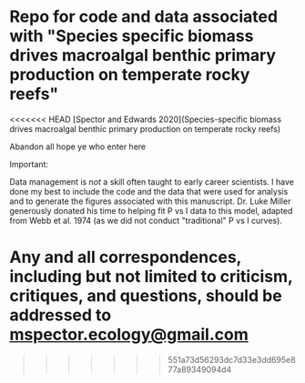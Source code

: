 # Repo for code and data associated with "Species specific biomass drives macroalgal benthic primary production on temperate rocky reefs"
<<<<<<< HEAD
[Spector and Edwards 2020](Species-specific biomass drives macroalgal benthic primary production on temperate rocky reefs)

Abandon all hope ye who enter here

Important:

Data management is *not* a skill often taught to early career scientists. I have done my best to include the code and the data that were used for analysis and to generate the figures associated with this manuscript. Dr. Luke Miller generously donated his time to helping fit P vs I data to this model, adapted from Webb et al. 1974 (as we did not conduct "traditional" P vs I curves). 

Any and all correspondences, including but not limited to criticism, critiques, and questions, should be addressed to mspector.ecology@gmail.com
=======
>>>>>>> 551a73d56293dc7d33e3dd695e877a89349094d4
